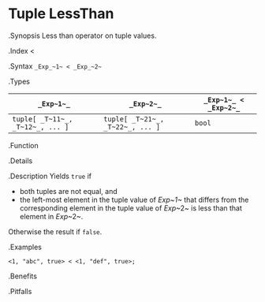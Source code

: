 # Tuple LessThan

.Synopsis
Less than operator on tuple values.

.Index
<

.Syntax
`_Exp_~1~ < _Exp_~2~`

.Types


| `_Exp~1~_`                      |  `_Exp~2~_`                      | `_Exp~1~_ < _Exp~2~_`  |
| --- | --- | --- |
| `tuple[ _T~11~_, _T~12~_, ... ]` |  `tuple[ _T~21~_, _T~22~_, ... ]` | `bool`                |


.Function

.Details

.Description
Yields `true` if 

*  both tuples are not equal, and
*  the left-most element in the tuple value of _Exp~1~_ that differs from the corresponding element in the tuple 
value of _Exp_~2~ is less than that element in _Exp_~2~.


Otherwise the result if `false`.

.Examples
```rascal-shell
<1, "abc", true> < <1, "def", true>;
```

.Benefits

.Pitfalls

